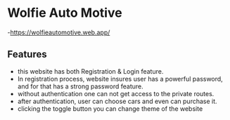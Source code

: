 # Wolfie Auto Motive
-https://wolfieautomotive.web.app/

## Features
- this website has both Registration & Login feature.
- In registration process, website insures user has a powerful password, and for that has a strong password feature.
- without authentication one can not get access to the private routes.
- after authentication, user can choose cars and even can purchase it.
- clicking the toggle button you can change theme of the website
